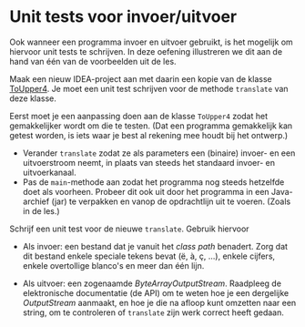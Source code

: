 Unit tests voor invoer/uitvoer
==============================

Ook wanneer een programma invoer en uitvoer gebruikt, is het 
mogelijk om hiervoor unit tests te schrijven. In deze oefening
illustreren we dit aan de hand van één van de voorbeelden
uit de les.

Maak een nieuw IDEA-project aan met daarin een kopie van de klasse
[ToUpper4](https://github.com/NoctuaNivalis/ogprog/blob/master/iounittest/ToUpper4.java). Je moet een unit test schrijven voor de
methode `translate` van deze klasse.

Eerst moet je een aanpassing doen aan de klasse `ToUpper4` zodat het
gemakkelijker wordt om die te testen. (Dat een programma gemakkelijk
kan getest worden, is iets waar je best al rekening mee houdt bij het
ontwerp.)

* Verander `translate` zodat ze als parameters een (binaire) invoer- en een
  uitvoerstroom neemt, in plaats van steeds het standaard invoer-
  en uitvoerkanaal.
* Pas de `main`-methode aan zodat het programma nog steeds hetzelfde
  doet als voorheen. Probeer dit ook uit door het programma in een
  Java-archief (jar) te verpakken en vanop de
  opdrachtlijn uit te voeren. (Zoals in de les.)

Schrijf een unit test voor de nieuwe `translate`. Gebruik hiervoor

* Als invoer: een bestand dat je vanuit het *class path*
  benadert. Zorg dat dit bestand enkele speciale tekens bevat (ë, à,
  ç, …), enkele cijfers, enkele overtollige blanco's en meer dan één
  lijn.

* Als uitvoer: een zogenaamde *ByteArrayOutputStream*. Raadpleeg de
  elektronische documentatie (de API) om te weten hoe je een
  dergelijke *OutputStream* aanmaakt, en hoe je die na afloop kunt
  omzetten naar een string, om te controleren of `translate` zijn werk
  correct heeft gedaan.



